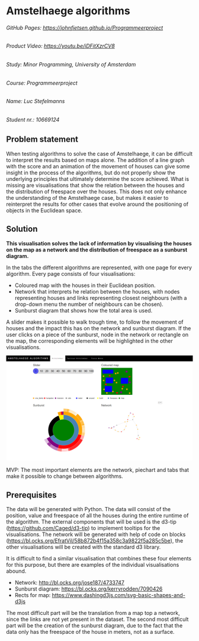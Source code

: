 # Amstelhaege algorithms

###### GitHub Pages: 	https://johnfietsen.github.io/Programmeerproject
###### Product Video:	https://youtu.be/iDFitXzrCV8
###### Study:       	Minor Programming, University of Amsterdam
###### Course:      	Programmeerproject
###### Name:        	Luc Stefelmanns
###### Student nr.: 	10669124


## Problem statement

When testing algorithms to solve the case of Amstelhaege, it can be difficult to interpret the results based on maps alone. The addition of a line graph with the score and an animation of the movement of houses can give some insight in the process of the algorithms, but do not properly show the underlying principles that ultimately determine the score achieved. What is missing are visualisations that show the relation between the houses and the distribution of freespace over the houses. This does not only enhance the understanding of the Amstelhaege case, but makes it easier to reinterpret the results for other cases that evolve around the positioning of objects in the Euclidean space.


## Solution

**This visualisation solves the lack of information by visualising the houses on the map as a network and the distribution of freespace as a sunburst diagram.**

In the tabs the different algorithms are represented, with one page for every algorithm. Every page consists of four visualisations:

* Coloured map with the houses in their Euclidean position.
* Network that interprets he relation between the houses, with nodes representing houses and links representing closest neighbours (with a drop-down menu the number of neighbours can be chosen).
* Sunburst diagram that shows how the total area is used.

A slider makes it possible to walk trough time, to follow the movement of houses and the impact this has on the network and sunburst diagram. If the user clicks on a piece of the sunburst, node in the network or rectangle on the map, the corresponding elements will be highlighted in the other visualisations.

![](doc/screenshot.png)

MVP: The most important elements are the network, piechart and tabs that make it possible to change between algorithms.


## Prerequisites

The data will be generated with Python. The data will consist of the position, value and freespace of all the houses during the entire runtime of the algorithm. The external components that will be used is the d3-tip (https://github.com/Caged/d3-tip) to implement tooltips for the visualisations. The network will be generated with help of code on blocks (https://bl.ocks.org/EfratVil/58b872b4f15a358c3a9822f5a285c5be), the other visualisations will be created with the standard d3 library.

It is difficult to find a similar visualisation that combines these four elements for this purpose, but there are examples of the individual visualisations abound.

* Network: http://bl.ocks.org/jose187/4733747
* Sunburst diagram: https://bl.ocks.org/kerryrodden/7090426
* Rects for map: https://www.dashingd3js.com/svg-basic-shapes-and-d3js

The most difficult part will be the translation from a map top a network, since the links are not yet present in the dataset. The second most difficult part will be the creation of the sunburst diagram, due to the fact that the data only has the freespace of the house in meters, not as a surface.

